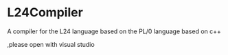 # L24Compiler
A compiler for the L24 language based on the PL/0 language based on c++

,please open with visual studio
